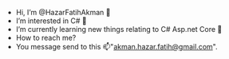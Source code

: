 - Hi, I’m @HazarFatihAkman 👋
- I’m interested in C# 👀
- I’m currently learning new things relating to C# Asp.net Core 🌱 
- How to reach me? 
- You message send to this 📫"akman.hazar.fatih@gmail.com".

<!---
HazarFatihAkman/HazarFatihAkman is a ✨ special ✨ repository because its `README.md` (this file) appears on your GitHub profile.
You can click the Preview link to take a look at your changes.
--->
